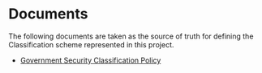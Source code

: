 # Documents

The following documents are taken as the source of truth for defining the Classification scheme represented in this
project.

* [Government Security Classification Policy](./GovernmentSecurityCLassificationsPolicy/README.md)
